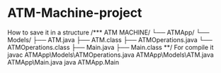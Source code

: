 # ATM-Machine-project

How to save it in a structure
/***
ATM MACHINE/
└── ATMApp/
    └── Models/
        ├── ATM.java
        ├── ATM.class
        ├── ATMOperations.java
        └── ATMOperations.class
    ├── Main.java
    ├── Main.class
**/
For compile it
    javac ATMApp\Models\ATMOperations.java ATMApp\Models\ATM.java ATMApp\Main.java 
    java ATMApp.Main
